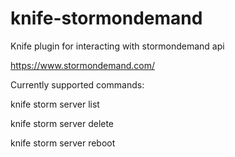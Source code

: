 knife-stormondemand
===================
Knife plugin for interacting with stormondemand api

https://www.stormondemand.com/


Currently supported commands:

knife storm server list

knife storm server delete

knife storm server reboot

